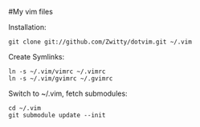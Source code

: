 #My vim files

Installation:

    git clone git://github.com/Zwitty/dotvim.git ~/.vim

Create Symlinks:

    ln -s ~/.vim/vimrc ~/.vimrc
    ln -s ~/.vim/gvimrc ~/.gvimrc

Switch to ~/.vim, fetch submodules:

    cd ~/.vim
    git submodule update --init
